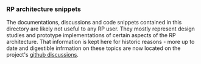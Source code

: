 
### RP architecture snippets

The documentations, discussions and code snippets contained in this directory
are likely not useful to any RP user.  They mostly represent design studies and
prototype implementations of certain aspects of the RP architecture.  That
information is kept here for historic reasons - more up to date and digestible
infrmation on these topics are now located on the project's [github
discussions](https://github.com/radical-cybertools/radical.pilot/discussions).

